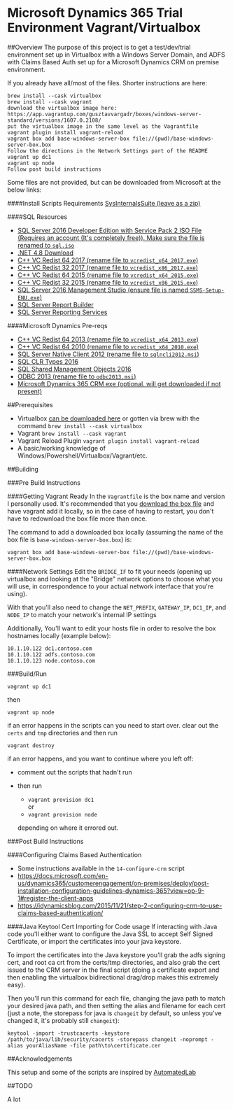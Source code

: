 # Microsoft Dynamics 365 Trial Environment Vagrant/Virtualbox

##Overview
The purpose of this project is to get a test/dev/trial environment set up in Virtualbox with a Windows Server Domain, and ADFS with Claims Based Auth set up for a Microsoft Dynamics CRM on premise environment.

If you already have all/most of the files. Shorter instructions are here:
```
brew install --cask virtualbox
brew install --cask vagrant
download the virtualbox image here: https://app.vagrantup.com/gusztavvargadr/boxes/windows-server-standard/versions/1607.0.2108/
put the virtualbox image in the same level as the Vagrantfile
vagrant plugin install vagrant-reload
vagrant box add base-windows-server-box file://(pwd)/base-windows-server-box.box
Follow the directions in the Network Settings part of the README
vagrant up dc1
vagrant up node
Follow post build instructions
```

Some files are not provided, but can be downloaded from Microsoft at the below links:

####Install Scripts Requirements
[SysInternalsSuite (leave as a zip)](https://download.sysinternals.com/files/SysinternalsSuite.zip)

####SQL Resources
- [SQL Server 2016 Developer Edition with Service Pack 2 ISO File (Requires an account (It's completely free)). Make sure the file is renamed to `sql.iso`](https://my.visualstudio.com/Downloads?q=SQL%20Server%202016%20Developer)
- [.NET 4.8 Download](https://download.visualstudio.microsoft.com/download/pr/7afca223-55d2-470a-8edc-6a1739ae3252/abd170b4b0ec15ad0222a809b761a036/ndp48-x86-x64-allos-enu.exe)
- [C++ VC Redist 64 2017 (rename file to `vcredist_x64_2017.exe`)](https://aka.ms/vs/15/release/vc_redist.x64.exe)
- [C++ VC Redist 32 2017 (rename file to `vcredist_x86_2017.exe`)](https://aka.ms/vs/15/release/vc_redist.x86.exe)
- [C++ VC Redist 64 2015 (rename file to `vcredist_x64_2015.exe`)](https://download.microsoft.com/download/6/A/A/6AA4EDFF-645B-48C5-81CC-ED5963AEAD48/vc_redist.x64.exe)
- [C++ VC Redist 32 2015 (rename file to `vcredist_x86_2015.exe`)](https://download.microsoft.com/download/6/A/A/6AA4EDFF-645B-48C5-81CC-ED5963AEAD48/vc_redist.x86.exe)
- [SQL Server 2016 Management Studio (ensure file is named `SSMS-Setup-ENU.exe`)](https://go.microsoft.com/fwlink/?LinkID=840946)
- [SQL Server Report Builder](https://download.microsoft.com/download/5/E/B/5EB40744-DC0A-47C0-8B0A-1830E74D3C23/ReportBuilder.msi)
- [SQL Server Reporting Services](https://download.microsoft.com/download/E/6/4/E6477A2A-9B58-40F7-8AD6-62BB8491EA78/SQLServerReportingServices.exe)

####Microsoft Dynamics Pre-reqs
- [C++ VC Redist 64 2013 (rename file to `vcredist_x64_2013.exe`)](https://download.microsoft.com/download/2/E/6/2E61CFA4-993B-4DD4-91DA-3737CD5CD6E3/vcredist_x64.exe)
- [C++ VC Redist 64 2010 (rename file to `vcredist_x64_2010.exe`)](http://go.microsoft.com/fwlink/?LinkId=404264&clcid=0x409)
- [SQL Server Native Client 2012 (rename file to `sqlncli2012.msi`)](https://download.microsoft.com/download/B/E/D/BED73AAC-3C8A-43F5-AF4F-EB4FEA6C8F3A/ENU/x64/sqlncli.msi)
- [SQL CLR Types 2016](https://download.microsoft.com/download/6/4/5/645B2661-ABE3-41A4-BC2D-34D9A10DD303/ENU/x64/SQLSysClrTypes.msi)
- [SQL Shared Management Objects 2016](https://download.microsoft.com/download/6/4/5/645B2661-ABE3-41A4-BC2D-34D9A10DD303/ENU/x64/SharedManagementObjects.msi)
- [ODBC 2013 (rename file to `odbc2013.msi`)](https://download.microsoft.com/download/D/5/E/D5EEF288-A277-45C8-855B-8E2CB7E25B96/x64/msodbcsql.msi)
- [Microsoft Dynamics 365 CRM exe (optional. will get downloaded if not present)](https://download.microsoft.com/download/B/D/0/BD0FA814-9885-422A-BA0E-54CBB98C8A33/CRM9.0-Server-ENU-amd64.exe)

##Prerequisites

- Virtualbox [can be downloaded here](https://virtualbox.org) or gotten via brew with the command `brew install --cask virtualbox`
- Vagrant `brew install --cask vagrant`
- Vagrant Reload Plugin `vagrant plugin install vagrant-reload`
- A basic/working knowledge of Windows/Powershell/Virtualbox/Vagrant/etc.

##Building

###Pre Build Instructions

####Getting Vagrant Ready
In the `Vagrantfile` is the box name and version I personally used. It's recommended that you [download the box file](https://app.vagrantup.com/gusztavvargadr/boxes/windows-server-standard/versions/1607.0.2108/) and have vagrant add it locally, so in the case of having to restart, you don't have to redownload the box file more than once.

The command to add a downloaded box locally (assuming the name of the box file is `base-windows-server-box.box`) is:
```
vagrant box add base-windows-server-box file://(pwd)/base-windows-server-box.box
```

####Network Settings
Edit the `BRIDGE_IF` to fit your needs (opening up virtualbox and looking at the "Bridge" network options to choose what you will use, in correspondence to your actual network interface that you're using).

With that you'll also need to change the `NET_PREFIX`, `GATEWAY_IP`, `DC1_IP`, and `NODE_IP` to match your network's internal IP settings

Additionally, You'll want to edit your hosts file in order to resolve the box hostnames locally (example below):
```
10.1.10.122 dc1.contoso.com
10.1.10.122 adfs.contoso.com
10.1.10.123 node.contoso.com
```
###Build/Run

`vagrant up dc1`

then

`vagrant up node`

if an error happens in the scripts can you need to start over. clear out the `certs` and `tmp` directories and then run

`vagrant destroy`

if an error happens, and you want to continue where you left off:
- comment out the scripts that hadn't run 
- then run  
  - `vagrant provision dc1`  
  or  
  - `vagrant provision node`  
   
  depending on where it errored out.

###Post Build Instructions

####Configuring Claims Based Authentication

- Some instructions available in the `14-configure-crm` script  
- https://docs.microsoft.com/en-us/dynamics365/customerengagement/on-premises/deploy/post-installation-configuration-guidelines-dynamics-365?view=op-9-1#register-the-client-apps
- https://idynamicsblog.com/2015/11/21/step-2-configuring-crm-to-use-claims-based-authentication/

####Java Keytool Cert Importing for Code usage
If interacting with Java code you'll either want to configure the Java SSL to accept Self Signed Certificate, or import the certificates into your java keystore.  

To import the certificates into the Java keystore you'll grab the adfs signing cert, and root ca crt from the certs/tmp directories, and also grab the cert issued to the CRM server in the final script (doing a certificate export and then enabling the virtualbox bidirectional drag/drop makes this extremely easy).  

Then you'll run this command for each file, changing the java path to match your desired java path, and then setting the alias and filename for each cert (just a note, the storepass for java is `changeit` by default, so unless you've changed it, it's probably still `changeit`):
```
keytool -import -trustcacerts -keystore /path/to/java/lib/security/cacerts -storepass changeit -noprompt -alias yourAliasName -file path\to\certificate.cer
```

##Acknowledgements

This setup and some of the scripts are inspired by [AutomatedLab](https://github.com/AutomatedLab/AutomatedLab)

##TODO

A lot


